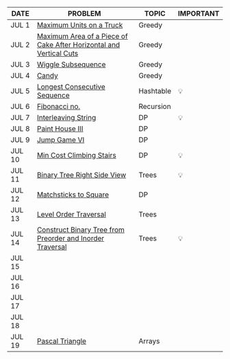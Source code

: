 |DATE|PROBLEM|TOPIC|IMPORTANT|
|----|-----|----------|-----|
|JUL 1|[Maximum Units on a Truck](https://leetcode.com/problems/maximum-units-on-a-truck/)|Greedy|
|JUL 2|[Maximum Area of a Piece of Cake After Horizontal and Vertical Cuts](https://leetcode.com/problems/maximum-area-of-a-piece-of-cake-after-horizontal-and-vertical-cuts/)|Greedy|
|JUL 3|[Wiggle Subsequence](https://leetcode.com/problems/wiggle-subsequence/)|Greedy|
|JUL 4|[Candy](https://leetcode.com/problems/candy/)|Greedy
|JUL 5|[Longest Consecutive Sequence](https://leetcode.com/problems/longest-consecutive-sequence/)|Hashtable|💡
|JUL 6|[Fibonacci no.](https://leetcode.com/problems/fibonacci-number/)|Recursion
|JUL 7|[Interleaving String](https://leetcode.com/problems/interleaving-string/)|DP|💡
|JUL 8|[Paint House III](https://leetcode.com/problems/paint-house-iii/)|DP
|JUL 9|[Jump Game VI](https://leetcode.com/problems/jump-game-vi/)|DP
|JUL 10|[ Min Cost Climbing Stairs](https://leetcode.com/problems/min-cost-climbing-stairs/)|DP|💡
|JUL 11|[Binary Tree Right Side View](https://leetcode.com/problems/binary-tree-right-side-view/)|Trees|💡
|JUL 12|[Matchsticks to Square](https://leetcode.com/problems/matchsticks-to-square/)|DP|
|JUL 13|[Level Order Traversal](https://leetcode.com/problems/binary-tree-level-order-traversal/)|Trees|
|JUL 14|[Construct Binary Tree from Preorder and Inorder Traversal](https://leetcode.com/problems/construct-binary-tree-from-preorder-and-inorder-traversal/)|Trees|💡
|JUL 15|||
|JUL 16|||
|JUL 17|||
|JUL 18|||
|JUL 19|[Pascal Triangle](https://leetcode.com/problems/pascals-triangle/)|Arrays|

